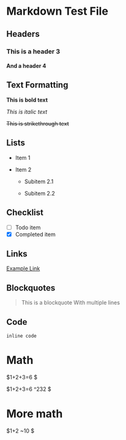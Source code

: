 # Markdown Test File

## Headers

### This is a header 3

#### And a header 4

## Text Formatting

**This is bold text**

_This is italic text_

~~This is strikethrough text~~

## Lists

- Item 1

- Item 2

  - Subitem 2.1

  - Subitem 2.2


## Checklist

- [ ] Todo item
- [x] Completed item

## Links

[Example Link](https://example.com)

## Blockquotes

> This is a blockquote
> With multiple lines

## Code

`inline code`

# Math

$1+2+3=6 $


$1+2+3=6 ^232  $



# More math


$1+2 ~10  $



